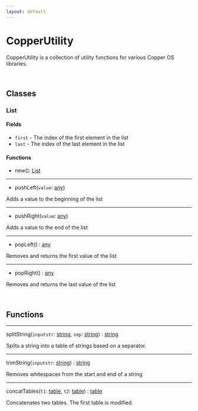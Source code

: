 ```yaml
---
layout: default
---
```


# CopperUtility

CopperUtility is a collection of utility functions for various Copper OS libraries.

<br>

## Classes

### List

#### Fields

- `first` - The index of the first element in the list
- `last` - The index of the last element in the list

#### Functions

- new(): [List](#List)

---

- pushLeft(`value`: [any](https://www.lua.org/pil/2.html))

Adds a value to the beginning of the list

---

- pushRight(`value`: [any](https://www.lua.org/pil/2.html))

Adds a value to the end of the list

---

- popLeft() : [any](https://www.lua.org/pil/2.html)

Removes and returns the first value of the list

---

- popRight() : [any](https://www.lua.org/pil/2.html)

Removes and returns the last value of the list

<br>

## Functions

---

splitString(`inputstr`: [string](https://www.lua.org/pil/2.4.html), `sep`: [string](https://www.lua.org/pil/2.4.html)) : [string](https://www.lua.org/pil/2.4.html)

Splits a string into a table of strings based on a separator.

---

trimString(`inputstr`: [string](https://www.lua.org/pil/2.4.html)) : [string](https://www.lua.org/pil/2.4.html)

Removes whitespaces from the start and end of a string

---

concatTables(`t1`: [table](https://www.lua.org/pil/2.5.html), `t2`: [table](https://www.lua.org/pil/2.5.html)) : [table](https://www.lua.org/pil/2.5.html)

Concatenates two tables. The first table is modified.
